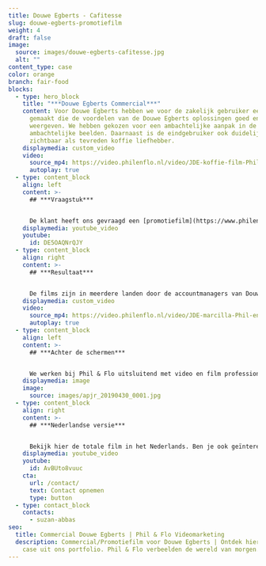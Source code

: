 ```yaml
---
title: Douwe Egberts - Cafitesse
slug: douwe-egberts-promotiefilm
weight: 4
draft: false
image:
  source: images/douwe-egberts-cafitesse.jpg
  alt: ""
content_type: case
color: orange
branch: fair-food
blocks:
  - type: hero_block
    title: "***Douwe Egberts Commercial***"
    content: Voor Douwe Egberts hebben we voor de zakelijk gebruiker een commercial
      gemaakt die de voordelen van de Douwe Egberts oplossingen goed en smaakvol
      weergeven. We hebben gekozen voor een ambachtelijke aanpak in de film, met
      ambachtelijke beelden. Daarnaast is de eindgebruiker ook duidelijk
      zichtbaar als tevreden koffie liefhebber.
    displaymedia: custom_video
    video:
      source_mp4: https://video.philenflo.nl/video/JDE-koffie-film-Phil-en-Flo-website-source.mp4
      autoplay: true
  - type: content_block
    align: left
    content: >-
      ## ***Vraagstuk***


      De klant heeft ons gevraagd een [promotiefilm](https://www.philenflo.nl/promotiefilm-laten-maken/) of [commercial](https://www.philenflo.nl/commercial-laten-maken/) te produceren waarin het nieuwe koffiesysteem wordt gepresenteerd. De doelgroep is uiteenlopend, van hotelketens tot aan bedrijfskantines. Echter de doelgroep bevindt zich over de hele wereld. We hebben de promotiefilm daarom in meer dan vijtig (!) variaties en talen opgeleverd. Check hiernaast bijvoorbeeld de Japanse versie!
    displaymedia: youtube_video
    youtube:
      id: DE5OAQNrQJY
  - type: content_block
    align: right
    content: >-
      ## ***Resultaat***


      De films zijn in meerdere landen door de accountmanagers van Douwe Egberts ingezet. Het effect van de films heeft duidelijk geresulteerd in meer verkopen, de verschillende landen zijn zeer tevreden met het resultaat.
    displaymedia: custom_video
    video:
      source_mp4: https://video.philenflo.nl/video/JDE-marcilla-Phil-en-Flo-website-source.mp4
      autoplay: true
  - type: content_block
    align: left
    content: >-
      ## ***Achter de schermen***


      We werken bij Phil & Flo uitsluitend met video en film professionals. Zie hier de belichting van het ambachtelijke shot van de de koffiemeester.
    displaymedia: image
    image:
      source: images/apjr_20190430_0001.jpg
  - type: content_block
    align: right
    content: >-
      ## ***Nederlandse versie***


      Bekijk hier de totale film in het Nederlands. Ben je ook geïnteresseerd in een goede promotiefilm voor je organisatie? Bel vrijblijvend met onze adviseurs over de mogelijkheden.
    displaymedia: youtube_video
    youtube:
      id: AvBUto8vuuc
    cta:
      url: /contact/
      text: Contact opnemen
      type: button
  - type: contact_block
    contacts:
      - suzan-abbas
seo:
  title: Commercial Douwe Egberts | Phil & Flo Videomarketing
  description: Commercial/Promotiefilm voor Douwe Egberts | Ontdek hier deze leuke
    case uit ons portfolio. Phil & Flo verbeelden de wereld van morgen.
---
```

